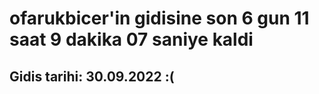 # ofarukbicer'in gidisine son 6 gun 11 saat 9 dakika 07 saniye kaldi

## Gidis tarihi: 30.09.2022 :(
